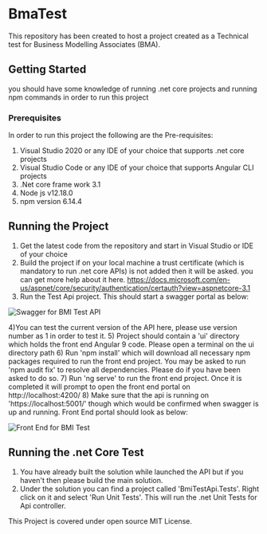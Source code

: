 # BmaTest
This repository has been created to host a project created as a Technical test for Business Modelling Associates (BMA).

## Getting Started
you should have some knowledge of running .net core projects and running npm commands in order to run this project

### Prerequisites
In order to run this project the following are the Pre-requisites:
1) Visual Studio 2020 or any IDE of your choice that supports .net core projects
2) Visual Studio Code or any IDE of your choice that supports Angular CLI projects
3) .Net core frame work 3.1
4) Node js v12.18.0
5) npm version 6.14.4

## Running the Project
1) Get the latest code from the repository and start in Visual Studio or IDE of your choice
2) Build the project if on your local machine a trust certificate (which is mandatory to run .net core APIs) is not added then it will be asked. 
you can get more help about it here. https://docs.microsoft.com/en-us/aspnet/core/security/authentication/certauth?view=aspnetcore-3.1
3) Run the Test Api project. This should start a swagger portal as below:

![Swagger for BMI Test API](http://samlad.co.uk/clientimages/swagger.png)

4)You can test the current version of the API here, please use version number as 1 in order to test it.
5) Project should contain a 'ui' directory which holds the front end Angular 9 code. Please open a terminal on the ui directory path
6) Run 'npm install' which will download all necessary npm packages required to run the front end project. You may be asked to run 'npm audit fix' to resolve all dependencies.
Please do if you have been asked to do so.
7) Run 'ng serve' to run the front end project. Once it is completed it will prompt to open the front end portal on http://localhost:4200/
8) Make sure that the api is running on 'https://localhost:5001/' though which would be confirmed when swagger is up and running. Front End portal should look as below:

![Front End for BMI Test](http://samlad.co.uk/clientimages/ui.png)

## Running the .net Core Test
1) You have already built the solution while launched the API but if you haven't then please build the main solution.
2) Under the solution you can find a project called 'BmiTestApi.Tests'. Right click on it and select 'Run Unit Tests'. This will run the .net Unit Tests for Api controller.






This Project is covered under open source MIT License.

